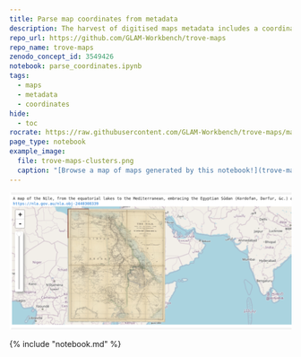 ```yaml
---
title: Parse map coordinates from metadata
description: The harvest of digitised maps metadata includes a coordinates column that provides a string representation of either a point or a bounding box. This notebook attempts to parse the coordinate string and convert the values to decimals. It then uses the decimal values to explore the geographical context of Trove's digitised map collection.
repo_url: https://github.com/GLAM-Workbench/trove-maps
repo_name: trove-maps
zenodo_concept_id: 3549426
notebook: parse_coordinates.ipynb
tags:
  - maps
  - metadata
  - coordinates
hide:
  - toc
rocrate: https://raw.githubusercontent.com/GLAM-Workbench/trove-maps/master/ro-crate-metadata.json
page_type: notebook
example_image:
  file: trove-maps-clusters.png
  caption: "[Browse a map of maps generated by this notebook!](trove-map-clusters.html)"
---
```


![](/images/trove-map-overlay.png)

{% include "notebook.md" %}

